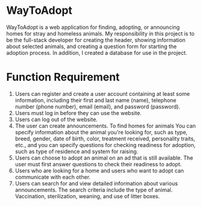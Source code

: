 # WayToAdopt
WayToAdopt is a web application for finding, adopting, or announcing homes for stray and homeless animals. My responsibility in this project is to be the full-stack developer for creating the header, showing information about selected animals, and creating a question form for starting the adoption process. In addition, I created a database for use in the project.

# Function Requirement
  1. Users can register and create a user account containing at least some information, including their first and last name (name), telephone number (phone number), email (email), and password (password).
  2. Users must log in before they can use the website.
  3. Users can log out of the website.
  4. The user can create announcements. To find homes for animals You can specify information about the animal you're looking for, such as type, breed, gender, date of birth, color, treatment received, personality traits, etc., and you can specify questions for checking readiness for adoption, such as type of residence and system for raising.
  5. Users can choose to adopt an animal on an ad that is still available. The user must first answer questions to check their readiness to adopt.
  6. Users who are looking for a home and users who want to adopt can communicate with each other.
  7. Users can search for and view detailed information about various announcements. The search criteria include the type of animal. Vaccination, sterilization, weaning, and use of litter boxes.
